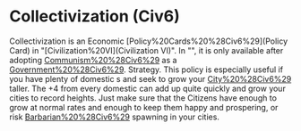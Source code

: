 # Collectivization (Civ6)

Collectivization is an Economic [Policy%20Cards%20%28Civ6%29](Policy Card) in "[Civilization%20VI](Civilization VI)". In "", it is only available after adopting [Communism%20%28Civ6%29](Communism) as a [Government%20%28Civ6%29](government).
Strategy.
This policy is especially useful if you have plenty of domestic s and seek to grow your [City%20%28Civ6%29](cities) taller. The +4 from every domestic can add up quite quickly and grow your cities to record heights. Just make sure that the Citizens have enough to grow at normal rates and enough to keep them happy and prospering, or risk [Barbarian%20%28Civ6%29](Barbarians) spawning in your cities.